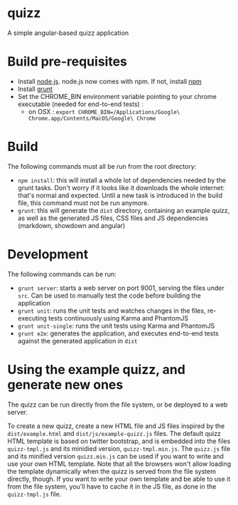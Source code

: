 quizz
=====

A simple angular-based quizz application

# Build pre-requisites

 - Install [node.js](http://nodejs.org/). node.js now comes with npm. If not, install [npm](https://github.com/isaacs/npm)
 - Install [grunt](http://gruntjs.com/)
 - Set the CHROME_BIN environment variable pointing to your chrome executable (needed for end-to-end tests) :
    - on OSX : `export CHROME_BIN=/Applications/Google\ Chrome.app/Contents/MacOS/Google\ Chrome`

# Build

The following commands must all be run from the root directory:

 - `npm install`: this will install a whole lot of dependencies needed by the grunt tasks. Don't worry
   if it looks like it downloads the whole internet: that's normal and expected. Until a new task is introduced in the build file,
   this command must not be run anymore.
 - `grunt`: this will generate the `dist` directory, containing an example quizz, as well as the generated JS files, CSS files and
   JS dependencies (markdown, showdown and angular)

# Development

The following commands can be run:

 - `grunt server`: starts a web server on port 9001, serving the files under `src`. Can be used to manually test the code before building
   the application
 - `grunt unit`: runs the unit tests and watches changes in the files, re-executing tests continuously using Karma and PhantomJS
 - `grunt unit-single`: runs the unit tests using Karma and PhantomJS
 - `grunt e2e`: generates the application, and executes end-to-end tests against the generated application in `dist`
 
# Using the example quizz, and generate new ones

The quizz can be run directly from the file system, or be deployed to a web server. 

To create a new quizz, create a new HTML file and JS files inspired by the `dist/example.html` and `dist/js/example-quizz.js` files.
The default quizz HTML template is based on twitter bootstrap, and is embedded into the files `quizz-tmpl.js` and its minidied version,
`quizz-tmpl.min.js`. The `quizz.js` file and its minified version `quizz.min.js` can be used if you want to write and use your own HTML 
template. Note that all the browsers won't allow loading the template dynamically when the quizz is served from the file system directly, 
though. If you want to write your own template and be able to use it from the file system, you'll have to cache it in the JS file, as done
in the `quizz-tmpl.js` file.